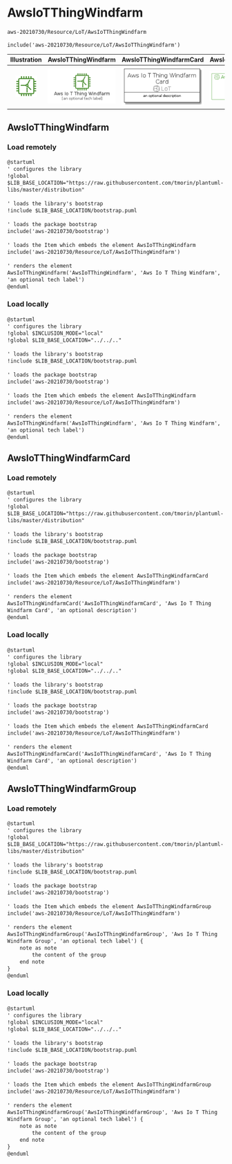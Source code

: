 # AwsIoTThingWindfarm


```text
aws-20210730/Resource/LoT/AwsIoTThingWindfarm
```

```text
include('aws-20210730/Resource/LoT/AwsIoTThingWindfarm')
```



| Illustration | AwsIoTThingWindfarm | AwsIoTThingWindfarmCard | AwsIoTThingWindfarmGroup |
| :---: | :---: | :---: | :---: |
| ![illustration for Illustration](../../../aws-20210730/Resource/LoT/AwsIoTThingWindfarm.png) | ![illustration for AwsIoTThingWindfarm](../../../aws-20210730/Resource/LoT/AwsIoTThingWindfarm.Local.png) | ![illustration for AwsIoTThingWindfarmCard](../../../aws-20210730/Resource/LoT/AwsIoTThingWindfarmCard.Local.png) | ![illustration for AwsIoTThingWindfarmGroup](../../../aws-20210730/Resource/LoT/AwsIoTThingWindfarmGroup.Local.png) |




## AwsIoTThingWindfarm

### Load remotely
```plantuml
@startuml
' configures the library
!global $LIB_BASE_LOCATION="https://raw.githubusercontent.com/tmorin/plantuml-libs/master/distribution"

' loads the library's bootstrap
!include $LIB_BASE_LOCATION/bootstrap.puml

' loads the package bootstrap
include('aws-20210730/bootstrap')

' loads the Item which embeds the element AwsIoTThingWindfarm
include('aws-20210730/Resource/LoT/AwsIoTThingWindfarm')

' renders the element
AwsIoTThingWindfarm('AwsIoTThingWindfarm', 'Aws Io T Thing Windfarm', 'an optional tech label')
@enduml
```

### Load locally
```plantuml
@startuml
' configures the library
!global $INCLUSION_MODE="local"
!global $LIB_BASE_LOCATION="../../.."

' loads the library's bootstrap
!include $LIB_BASE_LOCATION/bootstrap.puml

' loads the package bootstrap
include('aws-20210730/bootstrap')

' loads the Item which embeds the element AwsIoTThingWindfarm
include('aws-20210730/Resource/LoT/AwsIoTThingWindfarm')

' renders the element
AwsIoTThingWindfarm('AwsIoTThingWindfarm', 'Aws Io T Thing Windfarm', 'an optional tech label')
@enduml
```

## AwsIoTThingWindfarmCard

### Load remotely
```plantuml
@startuml
' configures the library
!global $LIB_BASE_LOCATION="https://raw.githubusercontent.com/tmorin/plantuml-libs/master/distribution"

' loads the library's bootstrap
!include $LIB_BASE_LOCATION/bootstrap.puml

' loads the package bootstrap
include('aws-20210730/bootstrap')

' loads the Item which embeds the element AwsIoTThingWindfarmCard
include('aws-20210730/Resource/LoT/AwsIoTThingWindfarm')

' renders the element
AwsIoTThingWindfarmCard('AwsIoTThingWindfarmCard', 'Aws Io T Thing Windfarm Card', 'an optional description')
@enduml
```

### Load locally
```plantuml
@startuml
' configures the library
!global $INCLUSION_MODE="local"
!global $LIB_BASE_LOCATION="../../.."

' loads the library's bootstrap
!include $LIB_BASE_LOCATION/bootstrap.puml

' loads the package bootstrap
include('aws-20210730/bootstrap')

' loads the Item which embeds the element AwsIoTThingWindfarmCard
include('aws-20210730/Resource/LoT/AwsIoTThingWindfarm')

' renders the element
AwsIoTThingWindfarmCard('AwsIoTThingWindfarmCard', 'Aws Io T Thing Windfarm Card', 'an optional description')
@enduml
```

## AwsIoTThingWindfarmGroup

### Load remotely
```plantuml
@startuml
' configures the library
!global $LIB_BASE_LOCATION="https://raw.githubusercontent.com/tmorin/plantuml-libs/master/distribution"

' loads the library's bootstrap
!include $LIB_BASE_LOCATION/bootstrap.puml

' loads the package bootstrap
include('aws-20210730/bootstrap')

' loads the Item which embeds the element AwsIoTThingWindfarmGroup
include('aws-20210730/Resource/LoT/AwsIoTThingWindfarm')

' renders the element
AwsIoTThingWindfarmGroup('AwsIoTThingWindfarmGroup', 'Aws Io T Thing Windfarm Group', 'an optional tech label') {
    note as note
        the content of the group
    end note
}
@enduml
```

### Load locally
```plantuml
@startuml
' configures the library
!global $INCLUSION_MODE="local"
!global $LIB_BASE_LOCATION="../../.."

' loads the library's bootstrap
!include $LIB_BASE_LOCATION/bootstrap.puml

' loads the package bootstrap
include('aws-20210730/bootstrap')

' loads the Item which embeds the element AwsIoTThingWindfarmGroup
include('aws-20210730/Resource/LoT/AwsIoTThingWindfarm')

' renders the element
AwsIoTThingWindfarmGroup('AwsIoTThingWindfarmGroup', 'Aws Io T Thing Windfarm Group', 'an optional tech label') {
    note as note
        the content of the group
    end note
}
@enduml
```

